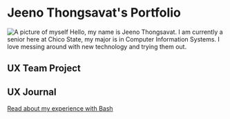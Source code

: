 # Jeeno Thongsavat's Portfolio

![A picture of myself](/assests/jeeno-thongsavat.JPG)
Hello, my name is Jeeno Thongsavat. I am currently a senior here at Chico State, my major is in Computer Information Systems. I love messing around with new technology and trying them out. 

## UX Team Project


## UX Journal

[Read about my experience with Bash](j01/)

